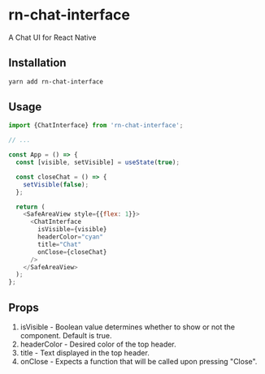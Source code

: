 # rn-chat-interface

A Chat UI for React Native

## Installation

```sh
yarn add rn-chat-interface
```

## Usage

```js
import {ChatInterface} from 'rn-chat-interface';

// ...

const App = () => {
  const [visible, setVisible] = useState(true);

  const closeChat = () => {
    setVisible(false);
  };

  return (
    <SafeAreaView style={{flex: 1}}>
      <ChatInterface
        isVisible={visible}
        headerColor="cyan"
        title="Chat"
        onClose={closeChat}
      />
    </SafeAreaView>
  );
};
```

## Props

1. isVisible - Boolean value determines whether to show or not the component. Default is true.
2. headerColor - Desired color of the top header.
3. title - Text displayed in the top header.
4. onClose - Expects a function that will be called upon pressing "Close".
